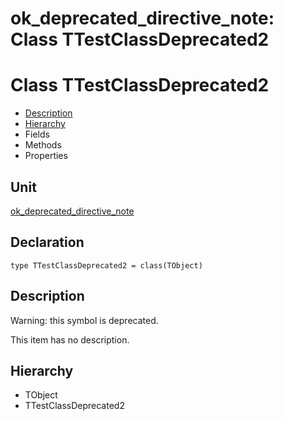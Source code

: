 # ok\_deprecated\_directive\_note: Class TTestClassDeprecated2


# Class TTestClassDeprecated2
<span id="TTestClassDeprecated2"/>

- [Description](#PasDoc-Description)
- [Hierarchy](#PasDoc-Hierarchy)
- Fields
- Methods
- Properties

<span id="PasDoc-Description"/>

## Unit


[ok\_deprecated\_directive\_note](ok_deprecated_directive_note.md)


## Declaration


```type TTestClassDeprecated2 = class(TObject)```


## Description
<p class="hint_directive">Warning: this symbol is deprecated.</p>This item has no description.



## Hierarchy


<span id="PasDoc-Hierarchy"/>

- TObject
- TTestClassDeprecated2


